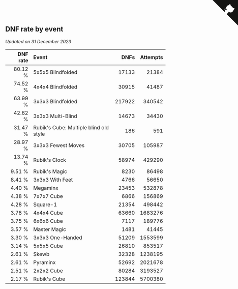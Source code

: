 ## DNF rate by event

*Updated on 31 December 2023*

| DNF rate | Event | DNFs | Attempts |
| ---: | :--- | ---: | ---: |
| 80.12 % | 5x5x5 Blindfolded | 17133 | 21384 |
| 74.52 % | 4x4x4 Blindfolded | 30915 | 41487 |
| 63.99 % | 3x3x3 Blindfolded | 217922 | 340542 |
| 42.62 % | 3x3x3 Multi-Blind | 14673 | 34430 |
| 31.47 % | Rubik's Cube: Multiple blind old style | 186 | 591 |
| 28.97 % | 3x3x3 Fewest Moves | 30705 | 105987 |
| 13.74 % | Rubik's Clock | 58974 | 429290 |
| 9.51 % | Rubik's Magic | 8230 | 86498 |
| 8.41 % | 3x3x3 With Feet | 4766 | 56650 |
| 4.40 % | Megaminx | 23453 | 532878 |
| 4.38 % | 7x7x7 Cube | 6866 | 156869 |
| 4.28 % | Square-1 | 21354 | 498442 |
| 3.78 % | 4x4x4 Cube | 63660 | 1683276 |
| 3.75 % | 6x6x6 Cube | 7117 | 189776 |
| 3.57 % | Master Magic | 1481 | 41445 |
| 3.30 % | 3x3x3 One-Handed | 51209 | 1553599 |
| 3.14 % | 5x5x5 Cube | 26810 | 853517 |
| 2.61 % | Skewb | 32328 | 1238195 |
| 2.61 % | Pyraminx | 52692 | 2021678 |
| 2.51 % | 2x2x2 Cube | 80284 | 3193527 |
| 2.17 % | Rubik's Cube | 123844 | 5700380 |


<a href="https://github.com/jonatanklosko/wca_statistics" class="github-corner" aria-label="View source on Github"><svg width="80" height="80" viewBox="0 0 250 250" style="fill:#151513; color:#fff; position: absolute; top: 0; border: 0; right: 0;" aria-hidden="true"><path d="M0,0 L115,115 L130,115 L142,142 L250,250 L250,0 Z"></path><path d="M128.3,109.0 C113.8,99.7 119.0,89.6 119.0,89.6 C122.0,82.7 120.5,78.6 120.5,78.6 C119.2,72.0 123.4,76.3 123.4,76.3 C127.3,80.9 125.5,87.3 125.5,87.3 C122.9,97.6 130.6,101.9 134.4,103.2" fill="currentColor" style="transform-origin: 130px 106px;" class="octo-arm"></path><path d="M115.0,115.0 C114.9,115.1 118.7,116.5 119.8,115.4 L133.7,101.6 C136.9,99.2 139.9,98.4 142.2,98.6 C133.8,88.0 127.5,74.4 143.8,58.0 C148.5,53.4 154.0,51.2 159.7,51.0 C160.3,49.4 163.2,43.6 171.4,40.1 C171.4,40.1 176.1,42.5 178.8,56.2 C183.1,58.6 187.2,61.8 190.9,65.4 C194.5,69.0 197.7,73.2 200.1,77.6 C213.8,80.2 216.3,84.9 216.3,84.9 C212.7,93.1 206.9,96.0 205.4,96.6 C205.1,102.4 203.0,107.8 198.3,112.5 C181.9,128.9 168.3,122.5 157.7,114.1 C157.9,116.9 156.7,120.9 152.7,124.9 L141.0,136.5 C139.8,137.7 141.6,141.9 141.8,141.8 Z" fill="currentColor" class="octo-body"></path></svg></a><style>.github-corner:hover .octo-arm{animation:octocat-wave 560ms ease-in-out}@keyframes octocat-wave{0%,100%{transform:rotate(0)}20%,60%{transform:rotate(-25deg)}40%,80%{transform:rotate(10deg)}}@media (max-width:500px){.github-corner:hover .octo-arm{animation:none}.github-corner .octo-arm{animation:octocat-wave 560ms ease-in-out}}</style>
